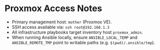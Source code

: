 # Proxmox Access Notes

- Primary management host: `mother` (Proxmox VE).
- SSH access available via: `ssh root@192.168.1.3`
- All infrastructure playbooks target inventory host `proxmox_admin`.
- When running Ansible locally, ensure `ANSIBLE_LOCAL_TEMP` and `ANSIBLE_REMOTE_TMP` point to writable paths (e.g. `$(pwd)/.ansible/tmp`).
